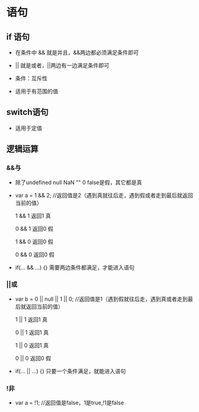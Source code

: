 # 语句

## if 语句

- 在条件中 && 就是并且，&&两边都必须满足条件即可

- || 就是或者，||两边有一边满足条件即可

- 条件：互斥性

- 适用于有范围的值

## switch语句

- 适用于定值

## 逻辑运算

### &&与

- 除了undefined null NaN "" 0 false是假，其它都是真

- var a = 1 && 2;  //返回值是2（遇到真就往后走，遇到假或者走到最后就返回当前的值）

  1 && 1 返回1 真

  0 && 1 返回0 假

  1 && 0 返回0 假

  0 && 0 返回0 假

- if(... && ...) {} 需要两边条件都满足，才能进入语句

### ||或

- var b = 0 || null || 1 || 0;  //返回值是1（遇到假就往后走，遇到真或者走到最后就返回当前的值）

  1 || 1 返回1 真

  0 || 1 返回1 真

  1 || 0 返回1 真

  0 || 0 返回0 假

- if(... || ...)  {} 只要一个条件满足，就能进入语句

### !非

- var a = !1;  //返回值是false，1是true,!1是false
